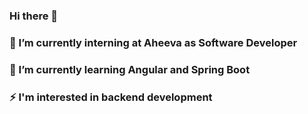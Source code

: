 ### Hi there 👋
### 🔭 I’m currently interning at Aheeva as Software Developer
### 🌱 I’m currently learning Angular and Spring Boot
### ⚡ I'm interested in backend development 
<!--
**jhannq/jhannq** is a ✨ _special_ ✨ repository because its `README.md` (this file) appears on your GitHub profile.

Here are some ideas to get you started:

### 🔭 I’m currently working on The Odin Project and Full Stack Open
### 🌱 I’m currently learning React, Redux, Node.js, MongoDB, GraphQL and TypeScript
- 👯 I’m looking to collaborate on ...
- 🤔 I’m looking for help with ...
- 💬 Ask me about ...
- 📫 How to reach me: ...
- 😄 Pronouns: ...
- ⚡ Fun fact: ...
-->
